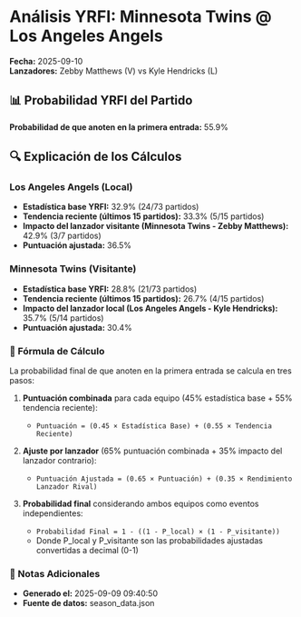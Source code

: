 # Análisis YRFI: Minnesota Twins @ Los Angeles Angels

**Fecha:** 2025-09-10  
**Lanzadores:** Zebby Matthews (V) vs Kyle Hendricks (L)

## 📊 Probabilidad YRFI del Partido

**Probabilidad de que anoten en la primera entrada:** 55.9%

## 🔍 Explicación de los Cálculos

### Los Angeles Angels (Local)
- **Estadística base YRFI:** 32.9% (24/73 partidos)
- **Tendencia reciente (últimos 15 partidos):** 33.3% (5/15 partidos)
- **Impacto del lanzador visitante (Minnesota Twins - Zebby Matthews):** 42.9% (3/7 partidos)
- **Puntuación ajustada:** 36.5%

### Minnesota Twins (Visitante)
- **Estadística base YRFI:** 28.8% (21/73 partidos)
- **Tendencia reciente (últimos 15 partidos):** 26.7% (4/15 partidos)
- **Impacto del lanzador local (Los Angeles Angels - Kyle Hendricks):** 35.7% (5/14 partidos)
- **Puntuación ajustada:** 30.4%

### 📝 Fórmula de Cálculo

La probabilidad final de que anoten en la primera entrada se calcula en tres pasos:

1. **Puntuación combinada** para cada equipo (45% estadística base + 55% tendencia reciente):
   - `Puntuación = (0.45 × Estadística Base) + (0.55 × Tendencia Reciente)`

2. **Ajuste por lanzador** (65% puntuación combinada + 35% impacto del lanzador contrario):
   - `Puntuación Ajustada = (0.65 × Puntuación) + (0.35 × Rendimiento Lanzador Rival)`

3. **Probabilidad final** considerando ambos equipos como eventos independientes:
   - `Probabilidad Final = 1 - ((1 - P_local) × (1 - P_visitante))`
   - Donde P_local y P_visitante son las probabilidades ajustadas convertidas a decimal (0-1)

### 📌 Notas Adicionales

- **Generado el:** 2025-09-09 09:40:50
- **Fuente de datos:** season_data.json
